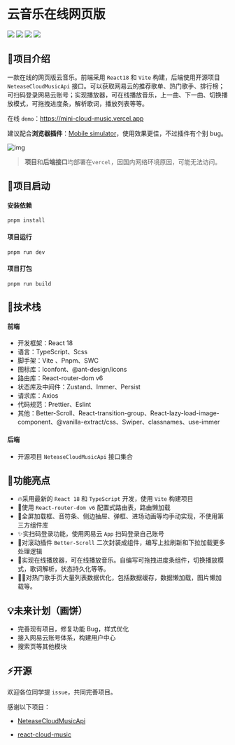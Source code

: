 # 云音乐在线网页版

![](https://img.shields.io/badge/React-%5E18.2.0-brightgreen)
![](https://img.shields.io/badge/TypeScript-%5E5.0.2-yellow)
![](https://img.shields.io/badge/Zustand-%5E4.3.8-red)
![](https://img.shields.io/badge/vite-%5E4.3.9-blue)

## 🙈项目介绍

一款在线的网页版云音乐。前端采用 `React18` 和 `Vite` 构建，后端使用开源项目  `NeteaseCloudMusicApi`  接口。可以获取网易云的推荐歌单、热门歌手、排行榜；可扫码登录网易云账号；实现播放器，可在线播放音乐，上一曲、下一曲、切换播放模式，可拖拽进度条，解析歌词，播放列表等等。

在线 `demo`：https://mini-cloud-music.vercel.app

建议配合**浏览器插件**：[Mobile simulator](https://chrome.google.com/webstore/detail/mobile-simulator-responsi/ckejmhbmlajgoklhgbapkiccekfoccmk)，使用效果更佳，不过插件有个别 bug。

![img](https://lh3.googleusercontent.com/DX9jh6HhBr8tEj0kTLnDCzWimvw9VHuayGKDkJtT8_1LFWQc0136FaXFiLZ32GnjriJWuZP4Eq-CnJOv1h7iGVzokg=w640-h400-e365-rj-sc0x00ffffff)

>  **项目**和**后端接口**均部署在`vercel`，因国内网络环境原因，可能无法访问。

## 🔑项目启动

#### 安装依赖

```shell
pnpm install
```

#### 项目运行

```shell
pnpm run dev
```

#### 项目打包

```shell
pnpm run build
```

## 🚄技术栈

#### 前端

- 开发框架：React 18
- 语言：TypeScript、Scss
- 脚手架：Vite 、Pnpm、SWC
- 图标库：Iconfont、@ant-design/icons
- 路由库：React-router-dom v6
- 状态库及中间件：Zustand、Immer、Persist
- 请求库：Axios
- 代码规范：Prettier、Eslint
- 其他：Better-Scroll、React-transition-group、React-lazy-load-image-component、@vanilla-extract/css、Swiper、classnames、use-immer

#### 后端

- 开源项目 `NeteaseCloudMusicApi` 接口集合

##  🍊功能亮点

- 🔥采用最新的 `React 18` 和 `TypeScript` 开发，使用 `Vite` 构建项目
- 💪使用 `React-router-dom v6` 配置式路由表，路由懒加载
- 🌳全屏加载框、音符条、侧边抽屉、弹框、进场动画等均手动实现，不使用第三方组件库
- ✨实扫码登录功能，使用网易云 `App` 扫码登录自己账号
- 🎨对滚动插件 `Better-Scroll` 二次封装成组件，编写上拉刷新和下拉加载更多处理逻辑
- 🚀实现在线播放器，可在线播放音乐。自编写可拖拽进度条组件，切换播放模式，歌词解析，状态持久化等等。
- 🏃‍♂️对热门歌手页大量列表数据优化，包括数据缓存，数据懒加载，图片懒加载等。

## 💡未来计划（画饼）

- 完善现有项目，修复功能 Bug，样式优化
- 接入网易云账号体系，构建用户中心
- 搜索页等其他模块

## ⚡️开源

欢迎各位同学提 `issue`，共同完善项目。

感谢以下项目：

- [NeteaseCloudMusicApi](https://github.com/Binaryify/NeteaseCloudMusicApi)

- [react-cloud-music](https://github.com/sanyuan0704/react-cloud-music)
